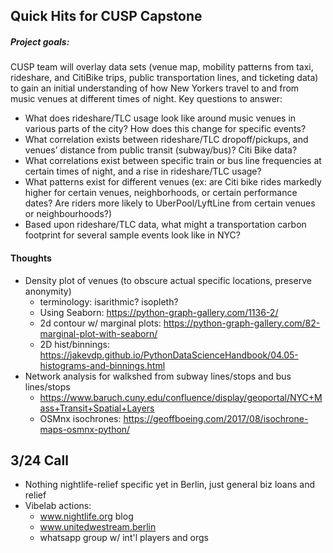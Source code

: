 ## Quick Hits for CUSP Capstone

##### Project goals:

CUSP team will overlay data sets (venue map, mobility patterns from taxi, rideshare, and CitiBike trips, public transportation lines, and ticketing data) to gain an initial understanding of how New Yorkers travel to and from music venues at different times of night. Key questions to answer:

* What does rideshare/TLC usage look like around music venues in various parts of the city? How does this change for specific events?
* What correlation exists between rideshare/TLC dropoff/pickups, and venues’ distance from public transit (subway/bus)? Citi Bike data?
* What correlations exist between specific train or bus line frequencies at certain times of night, and a rise in rideshare/TLC usage?
* What patterns exist for different venues (ex: are Citi bike rides markedly higher for certain venues, neighborhoods, or certain performance dates? Are riders more likely to UberPool/LyftLine from certain venues or neighbourhoods?)
* Based upon rideshare/TLC data, what might a transportation carbon footprint for several sample events look like in NYC?



#### Thoughts

* Density plot of venues (to obscure actual specific locations, preserve anonymity)
  * terminology: isarithmic? isopleth?
  * Using Seaborn: https://python-graph-gallery.com/1136-2/
  * 2d contour w/ marginal plots: https://python-graph-gallery.com/82-marginal-plot-with-seaborn/
  * 2D hist/binnings: https://jakevdp.github.io/PythonDataScienceHandbook/04.05-histograms-and-binnings.html
* Network analysis for walkshed from subway lines/stops and bus lines/stops
  * https://www.baruch.cuny.edu/confluence/display/geoportal/NYC+Mass+Transit+Spatial+Layers
  * OSMnx isochrones: https://geoffboeing.com/2017/08/isochrone-maps-osmnx-python/



## 3/24 Call

* Nothing nightlife-relief specific yet in Berlin, just general biz loans and relief
* Vibelab actions:
  * www.nightlife.org blog
  * www.unitedwestream.berlin
  * whatsapp group w/ int'l players and orgs